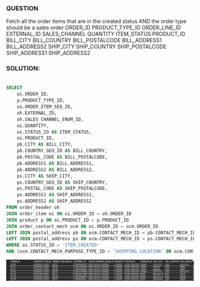 ### QUESTION

Fetch all the order items that are in the created status AND the order type should be a sales order
    ORDER_ID
    PRODUCT_TYPE_ID
    ORDER_LINE_ID
    EXTERNAL_ID
    SALES_CHANNEL
    QUANTITY
    ITEM_STATUS 
    PRODUCT_ID
    BILL_CITY
    BILL_COUNTRY
    BILL_POSTALCODE
    BILL_ADDRESS1
    BILL_ADDRESS2
    SHIP_CITY
    SHIP_COUNTRY
    SHIP_POSTALCODE
    SHIP_ADDRESS1
    SHIP_ADDRESS2

### SOLUTION:

```sql

SELECT
    oi.ORDER_ID,
    p.PRODUCT_TYPE_ID,
    oi.ORDER_ITEM_SEQ_ID,
    oh.EXTERNAL_ID,
    oh.SALES_CHANNEL_ENUM_ID,
    oi.QUANTITY,
    oi.STATUS_ID AS ITEM_STATUS,
    oi.PRODUCT_ID,
    pb.CITY AS BILL_CITY,
    pb.COUNTRY_GEO_ID AS BILL_COUNTRY,
    pb.POSTAL_CODE AS BILL_POSTALCODE,
    pb.ADDRESS1 AS BILL_ADDRESS1,
    pb.ADDRESS2 AS BILL_ADDRESS2,
    ps.CITY AS SHIP_CITY,
    ps.COUNTRY_GEO_ID AS SHIP_COUNTRY,
    ps.POSTAL_CODE AS SHIP_POSTALCODE,
    ps.ADDRESS1 AS SHIP_ADDRESS1,
    ps.ADDRESS2 AS SHIP_ADDRESS2
FROM order_header oh
JOIN order_item oi ON oi.ORDER_ID = oh.ORDER_ID 
JOIN product p ON oi.PRODUCT_ID = p.PRODUCT_ID 
JOIN order_contact_mech ocm ON oi.ORDER_ID = ocm.ORDER_ID
LEFT JOIN postal_address pb ON ocm.CONTACT_MECH_ID = pb.CONTACT_MECH_ID 
LEFT JOIN postal_address ps ON ocm.CONTACT_MECH_ID = ps.CONTACT_MECH_ID 
WHERE oi.STATUS_ID = 'ITEM_CREATED' 
AND (ocm.CONTACT_MECH_PURPOSE_TYPE_ID = 'SHIPPING_LOCATION' OR ocm.CONTACT_MECH_PURPOSE_TYPE_ID = 'BILLING_LOCATION');

```

![Alt text](image.png)
